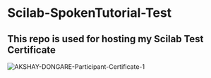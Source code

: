# Scilab-SpokenTutorial-Test
## This repo is used for hosting my Scilab Test Certificate
![AKSHAY-DONGARE-Participant-Certificate-1](https://github.com/Akshay-Dongare/Scilab-SpokenTutorial-Test/assets/75126845/95c22193-db8a-4d3f-88e2-8f1d5470d38c)
